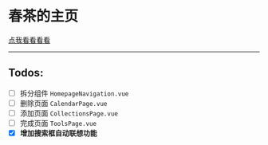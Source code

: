 # 春茶的主页

[点我看看看看](https://homepage.chuncha-nya.tk/)

---

## Todos:
- [ ] 拆分组件 `HomepageNavigation.vue`
- [ ] 删除页面 `CalendarPage.vue`
- [ ] 添加页面 `CollectionsPage.vue`
- [ ] 完成页面 `ToolsPage.vue`
- [x] **增加搜索框自动联想功能**